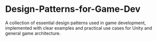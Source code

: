 # Design-Patterns-for-Game-Dev
A collection of essential design patterns used in game development, implemented with clear examples and practical use cases for Unity and general game architecture.
